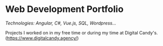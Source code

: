 # Web Development Portfolio

<i>Technologies: Angular, C#, Vue.js, SQL, Wordpress...</i>

Projects I worked on in my free time or during my time at Digital Candy's. (https://www.digitalcandy.agency/)

